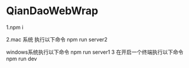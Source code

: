 # QianDaoWebWrap
1.npm i

2.mac 系统 执行以下命令
npm run server2

windows系统执行以下命令
npm run server1
3 在开启一个终端执行以下命令
npm run dev